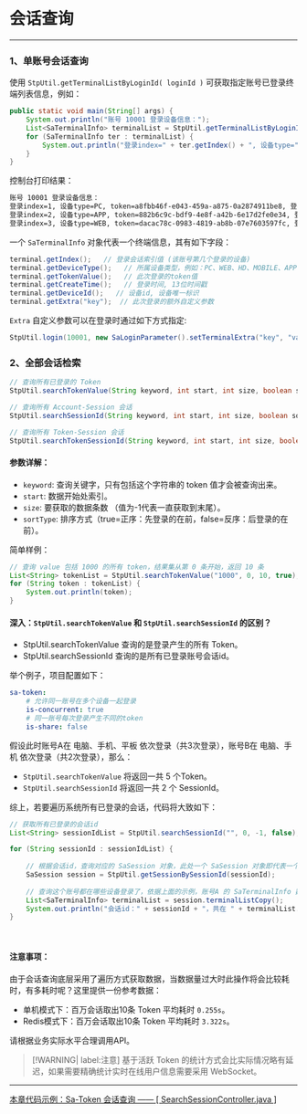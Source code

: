 # 会话查询

--- 

### 1、单账号会话查询

使用 `StpUtil.getTerminalListByLoginId( loginId )` 可获取指定账号已登录终端列表信息，例如：

``` java
public static void main(String[] args) {
	System.out.println("账号 10001 登录设备信息：");
	List<SaTerminalInfo> terminalList = StpUtil.getTerminalListByLoginId(10001);
	for (SaTerminalInfo ter : terminalList) {
		System.out.println("登录index=" + ter.getIndex() + ", 设备type=" + ter.getDeviceType() + ", token=" + ter.getTokenValue() + ", 登录time=" + ter.getCreateTime());
	}
}
```

控制台打印结果：

``` txt
账号 10001 登录设备信息：
登录index=1, 设备type=PC, token=a8fbb46f-e043-459a-a875-0a2874911be8, 登录time=1742354951192
登录index=2, 设备type=APP, token=882b6c9c-bdf9-4e8f-a42b-6e17d2fe0e34, 登录time=1742354960950
登录index=3, 设备type=WEB, token=dacac78c-0983-4819-ab8b-07e7603597fc, 登录time=1742354962848
```

一个 `SaTerminalInfo` 对象代表一个终端信息，其有如下字段：

``` java
terminal.getIndex();   // 登录会话索引值 (该账号第几个登录的设备)
terminal.getDeviceType();   // 所属设备类型，例如：PC、WEB、HD、MOBILE、APP
terminal.getTokenValue();   // 此次登录的token值
terminal.getCreateTime();   // 登录时间, 13位时间戳
terminal.getDeviceId();   // 设备id, 设备唯一标识
terminal.getExtra("key");  // 此次登录的额外自定义参数 
```

`Extra` 自定义参数可以在登录时通过如下方式指定: 
``` java
StpUtil.login(10001, new SaLoginParameter().setTerminalExtra("key", "value"));
```



### 2、全部会话检索 

``` java
// 查询所有已登录的 Token
StpUtil.searchTokenValue(String keyword, int start, int size, boolean sortType);

// 查询所有 Account-Session 会话
StpUtil.searchSessionId(String keyword, int start, int size, boolean sortType);

// 查询所有 Token-Session 会话
StpUtil.searchTokenSessionId(String keyword, int start, int size, boolean sortType);
```


#### 参数详解：
- `keyword`: 查询关键字，只有包括这个字符串的 token 值才会被查询出来。
- `start`: 数据开始处索引。
- `size`: 要获取的数据条数 （值为-1代表一直获取到末尾）。 
- `sortType`: 排序方式（true=正序：先登录的在前，false=反序：后登录的在前）。

简单样例：
``` java
// 查询 value 包括 1000 的所有 token，结果集从第 0 条开始，返回 10 条
List<String> tokenList = StpUtil.searchTokenValue("1000", 0, 10, true);	
for (String token : tokenList) {
	System.out.println(token);
}
```

#### 深入：`StpUtil.searchTokenValue` 和 `StpUtil.searchSessionId` 的区别？

- StpUtil.searchTokenValue 查询的是登录产生的所有 Token。 
- StpUtil.searchSessionId 查询的是所有已登录账号会话id。 

举个例子，项目配置如下：
``` yml
sa-token: 
	# 允许同一账号在多个设备一起登录
	is-concurrent: true
	# 同一账号每次登录产生不同的token
	is-share: false
```

假设此时账号A在 电脑、手机、平板 依次登录（共3次登录），账号B在 电脑、手机 依次登录（共2次登录），那么：

- `StpUtil.searchTokenValue` 将返回一共 5 个Token。
- `StpUtil.searchSessionId` 将返回一共 2 个 SessionId。

综上，若要遍历系统所有已登录的会话，代码将大致如下：
``` java
// 获取所有已登录的会话id
List<String> sessionIdList = StpUtil.searchSessionId("", 0, -1, false);

for (String sessionId : sessionIdList) {
	
	// 根据会话id，查询对应的 SaSession 对象，此处一个 SaSession 对象即代表一个登录的账号 
	SaSession session = StpUtil.getSessionBySessionId(sessionId);
	
	// 查询这个账号都在哪些设备登录了，依据上面的示例，账号A 的 SaTerminalInfo 数量是 3，账号B 的 SaTerminalInfo 数量是 2 
	List<SaTerminalInfo> terminalList = session.terminalListCopy();
	System.out.println("会话id：" + sessionId + "，共在 " + terminalList.size() + " 设备登录");
}
```



<br/>

#### 注意事项：
由于会话查询底层采用了遍历方式获取数据，当数据量过大时此操作将会比较耗时，有多耗时呢？这里提供一份参考数据：
- 单机模式下：百万会话取出10条 Token 平均耗时 `0.255s`。
- Redis模式下：百万会话取出10条 Token 平均耗时 `3.322s`。

请根据业务实际水平合理调用API。


> [!WARNING| label:注意] 
> 基于活跃 Token 的统计方式会比实际情况略有延迟，如果需要精确统计实时在线用户信息需要采用 WebSocket。


--- 

<a class="case-btn" href="https://gitee.com/dromara/sa-token/blob/master/sa-token-demo/sa-token-demo-case/src/main/java/com/pj/cases/up/SearchSessionController.java"
	target="_blank">
	本章代码示例：Sa-Token 会话查询  —— [ SearchSessionController.java ]
</a>



